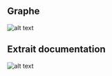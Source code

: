 ## Graphe 

![alt text](<Capture d’écran 2025-01-23 à 16.17.29.png>)


## Extrait documentation

![alt text](<Capture d’écran 2025-01-23 à 16.18.37-1.png>)